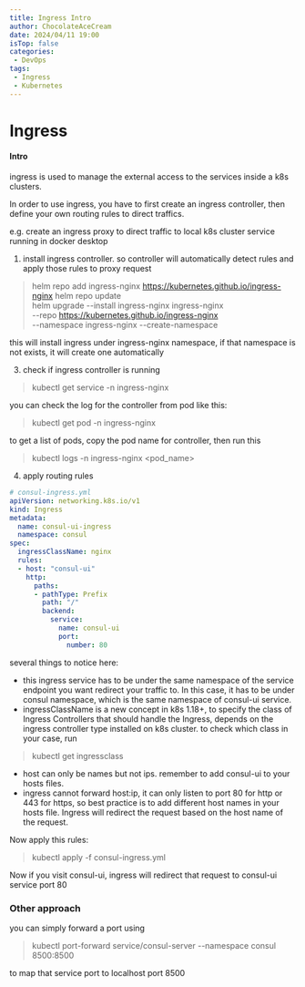 ```yaml
---
title: Ingress Intro
author: ChocolateAceCream
date: 2024/04/11 19:00
isTop: false
categories:
 - DevOps
tags:
 - Ingress
 - Kubernetes
---
```


# Ingress

#### Intro
ingress is used to manage the external access to the services inside a k8s clusters.

In order to use ingress, you have to first create an ingress controller, then define your own routing rules to direct traffics.

e.g. create an ingress proxy to direct traffic to local k8s cluster service running in docker desktop

1. install ingress controller. so controller will automatically detect rules and apply those rules to proxy request
> helm repo add ingress-nginx https://kubernetes.github.io/ingress-nginx
helm repo update \
helm upgrade --install ingress-nginx ingress-nginx \
  --repo https://kubernetes.github.io/ingress-nginx \
  --namespace ingress-nginx --create-namespace

this will install ingress under ingress-nginx namespace, if that namespace is not exists, it will create one automatically

3. check if ingress controller is running
> kubectl get service -n ingress-nginx

you can check the log for the controller from pod like this:
> kubectl get pod -n ingress-nginx

to get a list of pods, copy the pod name for controller, then run this
> kubectl logs -n ingress-nginx <pod_name>

4. apply routing rules
```yml
# consul-ingress.yml
apiVersion: networking.k8s.io/v1
kind: Ingress
metadata:
  name: consul-ui-ingress
  namespace: consul
spec:
  ingressClassName: nginx
  rules:
  - host: "consul-ui"
    http:
      paths:
      - pathType: Prefix
        path: "/"
        backend:
          service:
            name: consul-ui
            port:
              number: 80
```
several things to notice here:
- this ingress service has to be under the same namespace of the service endpoint you want redirect your traffic to. In this case, it has to be under consul namespace, which is the same namespace of consul-ui service.
- ingressClassName is a new concept in k8s 1.18+,  to specify the class of Ingress Controllers that should handle the Ingress, depends on the ingress controller type installed on k8s cluster.
to check which class in your case, run
> kubectl get ingressclass
- host can only be names but not ips. remember to add consul-ui to your hosts files.
- ingress cannot forward host:ip, it can only listen to port 80 for http or 443 for https, so best practice is to add different host names in your hosts file. Ingress will redirect the request based on the host name of the request.

Now apply this rules:
> kubectl apply -f consul-ingress.yml

Now if you visit consul-ui, ingress will redirect that request to consul-ui service port 80


### Other approach
you can simply forward a port using
> kubectl port-forward service/consul-server --namespace consul 8500:8500

to map that service port to localhost port 8500